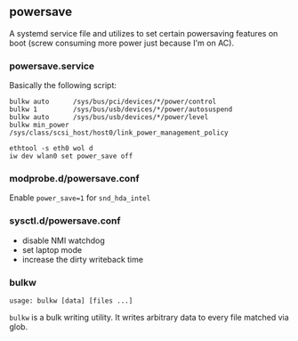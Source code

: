 ## powersave

A systemd service file and utilizes to set certain powersaving features
on boot (screw consuming more power just because I'm on AC).

### powersave.service

Basically the following script:

```
bulkw auto      /sys/bus/pci/devices/*/power/control
bulkw 1         /sys/bus/usb/devices/*/power/autosuspend
bulkw auto      /sys/bus/usb/devices/*/power/level
bulkw min_power /sys/class/scsi_host/host0/link_power_management_policy

ethtool -s eth0 wol d
iw dev wlan0 set power_save off
```

### modprobe.d/powersave.conf

Enable `power_save=1` for `snd_hda_intel`

### sysctl.d/powersave.conf

- disable NMI watchdog
- set laptop mode
- increase the dirty writeback time

### bulkw

```
usage: bulkw [data] [files ...]
```

`bulkw` is a bulk writing utility. It writes arbitrary data to every
file matched via glob.
